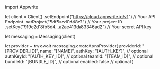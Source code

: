 import Appwrite

let client = Client()
    .setEndpoint("https://cloud.appwrite.io/v1") // Your API Endpoint
    .setProject("5df5acd0d48c2") // Your project ID
    .setKey("919c2d18fb5d4...a2ae413da83346ad2") // Your secret API key

let messaging = Messaging(client)

let provider = try await messaging.createApnsProvider(
    providerId: "[PROVIDER_ID]",
    name: "[NAME]",
    authKey: "[AUTH_KEY]", // optional
    authKeyId: "[AUTH_KEY_ID]", // optional
    teamId: "[TEAM_ID]", // optional
    bundleId: "[BUNDLE_ID]", // optional
    enabled: false // optional
)

